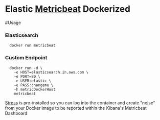 
# Elastic [Metricbeat](https://www.elastic.co/guide/en/beats/metricbeat/current/index.html) Dockerized

#Usage

### Elasticsearch
      docker run metricbeat

### Custom Endpoint

      docker run -d \
        -e HOST=elasticsearch.in.aws.com \
        -e PORT=80 \
        -e USER:elastic \
        -e PASS:changeme \
        -h metricDockerHost
        metricbeat
        
        
[Stress](https://launchpad.net/ubuntu/trusty/+package/stress) is pre-installed so you can log into the container and create "noise" from your Docker image to be reported within the Kibana's Metricbeat Dashboard



